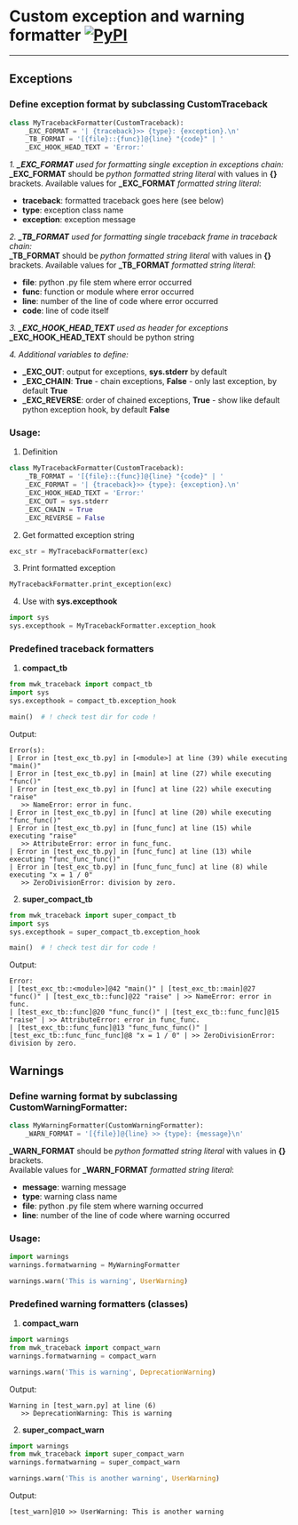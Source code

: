 # Custom exception and warning formatter [![PyPI](https://img.shields.io/pypi/v/mwk-traceback)](https://pypi.org/project/mwk-traceback/) 

---

## Exceptions
### Define exception format by subclassing **CustomTraceback**
```python
class MyTracebackFormatter(CustomTraceback):
    _EXC_FORMAT = '| {traceback}>> {type}: {exception}.\n'
    _TB_FORMAT = '[{file}::{func}]@{line} "{code}" | '
    _EXC_HOOK_HEAD_TEXT = 'Error:'
```
*1. **_EXC_FORMAT** used for formatting single exception in exceptions chain:*  
**_EXC_FORMAT** should be *python formatted string literal* with values in **{}** brackets.
Available values for **_EXC_FORMAT** *formatted string literal*:
- **traceback**: formatted traceback goes here (see below)
- **type**: exception class name
- **exception**: exception message  

*2. **_TB_FORMAT** used for formatting single traceback frame in traceback chain:*  
**_TB_FORMAT** should be *python formatted string literal* with values in **{}** brackets.
Available values for **_TB_FORMAT** *formatted string literal*:
- **file**: python .py file stem where error occurred
- **func**: function or module where error occurred
- **line**: number of the line of code where error occurred  
- **code**: line of code itself

*3. **_EXC_HOOK_HEAD_TEXT** used as header for exceptions*  
**_EXC_HOOK_HEAD_TEXT** should be python string

*4. Additional variables to define:*
- **_EXC_OUT**: output for exceptions, **sys.stderr**  by default
- **_EXC_CHAIN**: **True** - chain exceptions, **False** - only last exception, by default **True**
- **_EXC_REVERSE**: order of chained exceptions, **True** - show like default python exception hook, by default **False**
### Usage:
1. Definition
```python
class MyTracebackFormatter(CustomTraceback):
    _TB_FORMAT = '[{file}::{func}]@{line} "{code}" | '
    _EXC_FORMAT = '| {traceback}>> {type}: {exception}.\n'
    _EXC_HOOK_HEAD_TEXT = 'Error:'
    _EXC_OUT = sys.stderr
    _EXC_CHAIN = True
    _EXC_REVERSE = False
```
2. Get formatted exception string
```python
exc_str = MyTracebackFormatter(exc)
```
3. Print formatted exception
```python
MyTracebackFormatter.print_exception(exc)
```
4. Use with **sys.excepthook**
```python
import sys
sys.excepthook = MyTracebackFormatter.exception_hook
```
### Predefined traceback formatters
1. **compact_tb**
```python
from mwk_traceback import compact_tb
import sys
sys.excepthook = compact_tb.exception_hook

main()  # ! check test dir for code !
```
Output:
```commandline
Error(s):
| Error in [test_exc_tb.py] in [<module>] at line (39) while executing "main()"
| Error in [test_exc_tb.py] in [main] at line (27) while executing "func()"
| Error in [test_exc_tb.py] in [func] at line (22) while executing "raise"
   >> NameError: error in func.
| Error in [test_exc_tb.py] in [func] at line (20) while executing "func_func()"
| Error in [test_exc_tb.py] in [func_func] at line (15) while executing "raise"
   >> AttributeError: error in func_func.
| Error in [test_exc_tb.py] in [func_func] at line (13) while executing "func_func_func()"
| Error in [test_exc_tb.py] in [func_func_func] at line (8) while executing "x = 1 / 0"
   >> ZeroDivisionError: division by zero.
```
2. **super_compact_tb**
```python
from mwk_traceback import super_compact_tb
import sys
sys.excepthook = super_compact_tb.exception_hook

main()  # ! check test dir for code !
```
Output:
```commandline
Error:
| [test_exc_tb::<module>]@42 "main()" | [test_exc_tb::main]@27 "func()" | [test_exc_tb::func]@22 "raise" | >> NameError: error in func.
| [test_exc_tb::func]@20 "func_func()" | [test_exc_tb::func_func]@15 "raise" | >> AttributeError: error in func_func.
| [test_exc_tb::func_func]@13 "func_func_func()" | [test_exc_tb::func_func_func]@8 "x = 1 / 0" | >> ZeroDivisionError: division by zero.
```
## Warnings
### Define warning format by subclassing **CustomWarningFormatter**:
```python
class MyWarningFormatter(CustomWarningFormatter):
    _WARN_FORMAT = '[{file}]@{line} >> {type}: {message}\n'
```
**_WARN_FORMAT** should be *python formatted string literal* with values in **{}** brackets.  
Available values for **_WARN_FORMAT** *formatted string literal*:
- **message**: warning message
- **type**: warning class name
- **file**: python .py file stem where warning occurred
- **line**: number of the line of code where warning occurred
### Usage:
```python
import warnings
warnings.formatwarning = MyWarningFormatter

warnings.warn('This is warning', UserWarning)
```
### Predefined warning formatters (classes)
1. **compact_warn**
```python
import warnings
from mwk_traceback import compact_warn
warnings.formatwarning = compact_warn

warnings.warn('This is warning', DeprecationWarning)
```
Output:
```commandline
Warning in [test_warn.py] at line (6)
   >> DeprecationWarning: This is warning
```
2. **super_compact_warn**
```python
import warnings
from mwk_traceback import super_compact_warn
warnings.formatwarning = super_compact_warn

warnings.warn('This is another warning', UserWarning)
```
Output:
```commandline
[test_warn]@10 >> UserWarning: This is another warning
```

